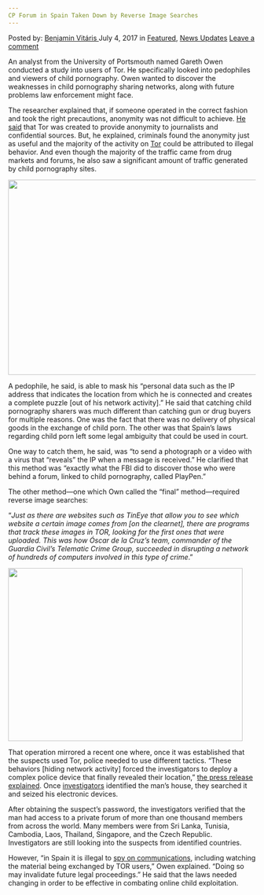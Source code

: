 ```yaml
---
CP Forum in Spain Taken Down by Reverse Image Searches
---
```

<article class="post-listing post-21077 post type-post status-publish format-standard has-post-thumbnail hentry category-deepdot-news category-news-updates tag-cp tag-forum tag-image tag-reverse tag-searches tag-spain">
    <div class="post-inner">
    <p class="post-meta">
    <span>Posted by: <a href="https://www.deepdotweb.com/author/benjaminvi/" title="">Benjamin Vitáris </a></span>
    <span>July 4, 2017</span>
    <span>in <a href="https://www.deepdotweb.com/category/deepdot-news/" rel="category tag">Featured</a>, <a href="https://www.deepdotweb.com/category/news-updates/" rel="category tag">News Updates</a></span>
    <span><a href="https://www.deepdotweb.com/2017/07/04/cp-forum-spain-taken-reverse-image-searches/#respond">Leave a comment</a></span>
    </p>
    <div class="clear"></div>
    <div class="entry">
    <p>An analyst from the University of Portsmouth named Gareth Owen conducted a study into users of Tor. He specifically looked into pedophiles and viewers of child pornography. Owen wanted to discover the weaknesses in child pornography sharing networks, along with future problems law enforcement might face.</p>
    <p>The researcher explained that, if someone operated in the correct fashion and took the right precautions, anonymity was not difficult to achieve. <a href="http://www.larazon.es/sociedad/como-rastrearles-en-la-red-oscura-FB15410137">He said</a> that Tor was created to provide anonymity to journalists and confidential sources. But, he explained, criminals found the anonymity just as useful and the majority of the activity on <a href="https://www.deepdotweb.com/tag/tor/">Tor</a> could be attributed to illegal behavior. And even though the majority of the traffic came from drug markets and forums, he also saw a significant amount of traffic generated by child pornography sites.</p>
    <p><img class="wp-image-21086 aligncenter" src="https://www.deepdotweb.com/wp-content/uploads/2017/07/word-image-18.jpeg" width="529" height="397" srcset="https://www.deepdotweb.com/wp-content/uploads/2017/07/word-image-18.jpeg 800w, https://www.deepdotweb.com/wp-content/uploads/2017/07/word-image-18-300x225.jpeg 300w" sizes="(max-width: 529px) 100vw, 529px" /></p>
    <p>A pedophile, he said, is able to mask his “personal data such as the IP address that indicates the location from which he is connected and creates a complete puzzle [out of his network activity].” He said that catching child pornography sharers was much different than catching gun or drug buyers for multiple reasons. One was the fact that there was no delivery of physical goods in the exchange of child porn. The other was that Spain’s laws regarding child porn left some legal ambiguity that could be used in court.</p>
    <p>One way to catch them, he said, was “to send a photograph or a video with a virus that &#8220;reveals&#8221; the IP when a message is received.” He clarified that this method was “exactly what the FBI did to discover those who were behind a forum, linked to child pornography, called PlayPen.”</p>
    <p>The other method—one which Own called the “final” method—required reverse image searches:</p>
    <p>“<em>Just as there are websites such as TinEye that allow you to see which website a certain image comes from [on the clearnet], there are programs that track these images in TOR, looking for the first ones that were uploaded. This was how Óscar de la Cruz&#8217;s team, commander of the Guardia Civil&#8217;s Telematic Crime Group, succeeded in disrupting a network of hundreds of computers involved in this type of crime</em>.”</p>
    <p><img class="wp-image-21087 aligncenter" src="https://www.deepdotweb.com/wp-content/uploads/2017/07/word-image-19.jpeg" width="477" height="352" srcset="https://www.deepdotweb.com/wp-content/uploads/2017/07/word-image-19.jpeg 800w, https://www.deepdotweb.com/wp-content/uploads/2017/07/word-image-19-300x221.jpeg 300w" sizes="(max-width: 477px) 100vw, 477px" /></p>
    <p>That operation mirrored a recent one where, once it was established that the suspects used Tor, police needed to use different tactics. “These behaviors [hiding network activity] forced the investigators to deploy a complex police device that finally revealed their location,” <a href="https://www.gdt.guardiacivil.es/webgdt/popup_noticia.php?id=1240">the press release explained</a>. Once <a href="https://www.deepdotweb.com/tag/police/">investigators</a> identified the man&#8217;s house, they searched it and seized his electronic devices.</p>
    <p>After obtaining the suspect&#8217;s password, the investigators verified that the man had access to a private forum of more than one thousand members from across the world. Many members were from Sri Lanka, Tunisia, Cambodia, Laos, Thailand, Singapore, and the Czech Republic. Investigators are still looking into the suspects from identified countries.</p>
    <p>However, “in Spain it is illegal to <a href="https://www.deepdotweb.com/tag/analysis/">spy on communications</a>, including watching the material being exchanged by TOR users,” Owen explained. “Doing so may invalidate future legal proceedings.” He said that the laws needed changing in order to be effective in combating online child exploitation.</p>
    </div>
    <span style="display:none"><a href="https://www.deepdotweb.com/tag/cp/" rel="tag">cp</a> <a href="https://www.deepdotweb.com/tag/forum/" rel="tag">forum</a> <a href="https://www.deepdotweb.com/tag/image/" rel="tag">image</a> <a href="https://www.deepdotweb.com/tag/reverse/" rel="tag">reverse</a> <a href="https://www.deepdotweb.com/tag/searches/" rel="tag">searches</a> <a href="https://www.deepdotweb.com/tag/spain/" rel="tag">spain</a></span> <span style="display:none" class="updated">2017-07-04</span>
    <div style="display:none" class="vcard author" itemprop="author" itemscope itemtype="http://schema.org/Person"><strong class="fn" itemprop="name"><a href="https://www.deepdotweb.com/author/benjaminvi/" title="Posts by Benjamin Vitáris" rel="author">Benjamin Vitáris</a></strong></div>
    </div>
</article>

